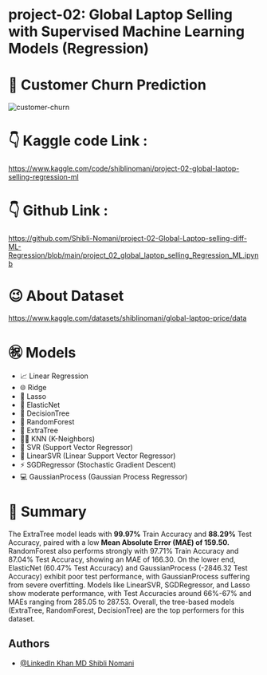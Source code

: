 # project-02: Global Laptop Selling with Supervised Machine Learning Models (Regression)

# 🏢 Customer Churn Prediction 
![customer-churn](https://github.com/user-attachments/assets/4056cd9c-6079-4cac-96e3-ccdd3fcf3b92)


# 👇 Kaggle code Link :
https://www.kaggle.com/code/shiblinomani/project-02-global-laptop-selling-regression-ml
# 👇 Github Link :
https://github.com/Shibli-Nomani/project-02-Global-Laptop-selling-diff-ML-Regression/blob/main/project_02_global_laptop_selling_Regression_ML.ipynb
# 😉 About Dataset
https://www.kaggle.com/datasets/shiblinomani/global-laptop-price/data

# ㊗️ Models
- 📈 Linear Regression
- 🌐 Ridge
- 🌳 Lasso
- 🌲 ElasticNet
- 🤝 DecisionTree
- 🧠 RandomForest
- 🚀 ExtraTree
- 🧑‍💻 KNN (K-Neighbors)
- 🌟 SVR (Support Vector Regressor)
- 🚀 LinearSVR (Linear Support Vector Regressor)
- ⚡ SGDRegressor (Stochastic Gradient Descent)
- 💻 GaussianProcess (Gaussian Process Regressor)


# 🎢 Summary 
The ExtraTree model leads with **99.97%** Train Accuracy and **88.29%** Test Accuracy, paired with a low **Mean Absolute Error (MAE) of 159.50.** RandomForest also performs strongly with 97.71% Train Accuracy and 87.04% Test Accuracy, showing an MAE of 166.30. On the lower end, ElasticNet (60.47% Test Accuracy) and GaussianProcess (-2846.32 Test Accuracy) exhibit poor test performance, with GaussianProcess suffering from severe overfitting. Models like LinearSVR, SGDRegressor, and Lasso show moderate performance, with Test Accuracies around 66%-67% and MAEs ranging from 285.05 to 287.53. Overall, the tree-based models (ExtraTree, RandomForest, DecisionTree) are the top performers for this dataset.

## Authors

- [@LinkedIn Khan MD Shibli Nomani](https://www.linkedin.com/in/khan-md-shibli-nomani-45445612b/)
